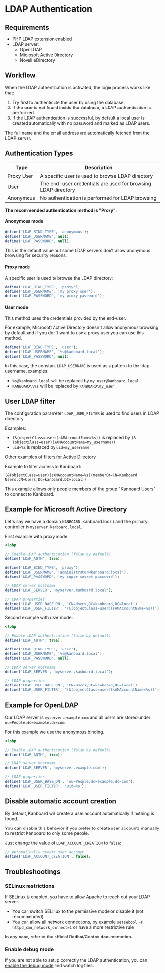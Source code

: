 LDAP Authentication
===================

Requirements
------------

- PHP LDAP extension enabled
- LDAP server:
    - OpenLDAP
    - Microsoft Active Directory
    - Novell eDirectory

Workflow
--------

When the LDAP authentication is activated, the login process works like that:

1. Try first to authenticate the user by using the database
2. If the user is not found inside the database, a LDAP authentication is performed
3. If the LDAP authentication is successful, by default a local user is created automatically with no password and marked as LDAP users.

The full name and the email address are automatically fetched from the LDAP server.

Authentication Types
--------------------

| Type       | Description                                                     |
|------------|-----------------------------------------------------------------|
| Proxy User | A specific user is used to browse LDAP directory                |
| User       | The end-user credentials are used for browsing LDAP directory   |
| Anonymous  | No authentication is performed for LDAP browsing                |

**The recommended authentication method is "Proxy"**.

#### Anonymous mode

```php
define('LDAP_BIND_TYPE', 'anonymous');
define('LDAP_USERNAME', null);
define('LDAP_PASSWORD', null);
```

This is the default value but some LDAP servers don't allow anonymous browsing for security reasons.

#### Proxy mode

A specific user is used to browse the LDAP directory:

```php
define('LDAP_BIND_TYPE', 'proxy');
define('LDAP_USERNAME', 'my proxy user');
define('LDAP_PASSWORD', 'my proxy password');
```

#### User mode

This method uses the credentials provided by the end-user.

For example, Microsoft Active Directory doesn't allow anonymous browsing by default and if you don't want to use a proxy user you can use this method.

```php
define('LDAP_BIND_TYPE', 'user');
define('LDAP_USERNAME', '%s@kanboard.local');
define('LDAP_PASSWORD', null);
```

In this case, the constant `LDAP_USERNAME` is used as a pattern to the ldap username, examples:

- `%s@kanboard.local` will be replaced by `my_user@kanboard.local`
- `KANBOARD\\%s` will be replaced by `KANBOARD\my_user`

User LDAP filter
----------------

The configuration parameter `LDAP_USER_FILTER` is used to find users in LDAP directory.

Examples:

- `(&(objectClass=user)(sAMAccountName=%s))` is replaced by `(&(objectClass=user)(sAMAccountName=my_username))`
- `uid=%s` is replaced by `uid=my_username`

Other examples of [filters for Active Directory](http://social.technet.microsoft.com/wiki/contents/articles/5392.active-directory-ldap-syntax-filters.aspx)

Example to filter access to Kanboard:

`(&(objectClass=user)(sAMAccountName=%s)(memberOf=CN=Kanboard Users,CN=Users,DC=kanboard,DC=local))`

This example allows only people members of the group "Kanboard Users" to connect to Kanboard.

Example for Microsoft Active Directory
--------------------------------------

Let's say we have a domain `KANBOARD` (kanboard.local) and the primary controller is `myserver.kanboard.local`.

First example with proxy mode:

```php
<?php

// Enable LDAP authentication (false by default)
define('LDAP_AUTH', true);

define('LDAP_BIND_TYPE', 'proxy');
define('LDAP_USERNAME', 'administrator@kanboard.local');
define('LDAP_PASSWORD', 'my super secret password');

// LDAP server hostname
define('LDAP_SERVER', 'myserver.kanboard.local');

// LDAP properties
define('LDAP_USER_BASE_DN', 'CN=Users,DC=kanboard,DC=local');
define('LDAP_USER_FILTER', '(&(objectClass=user)(sAMAccountName=%s))');
```

Second example with user mode:

```php
<?php

// Enable LDAP authentication (false by default)
define('LDAP_AUTH', true);

define('LDAP_BIND_TYPE', 'user');
define('LDAP_USERNAME', '%s@kanboard.local');
define('LDAP_PASSWORD', null);

// LDAP server hostname
define('LDAP_SERVER', 'myserver.kanboard.local');

// LDAP properties
define('LDAP_USER_BASE_DN', 'CN=Users,DC=kanboard,DC=local');
define('LDAP_USER_FILTER', '(&(objectClass=user)(sAMAccountName=%s))');
```

Example for OpenLDAP
--------------------

Our LDAP server is `myserver.example.com` and all users are stored under `ou=People,dc=example,dc=com`.

For this example we use the anonymous binding.

```php
<?php

// Enable LDAP authentication (false by default)
define('LDAP_AUTH', true);

// LDAP server hostname
define('LDAP_SERVER', 'myserver.example.com');

// LDAP properties
define('LDAP_USER_BASE_DN', 'ou=People,dc=example,dc=com');
define('LDAP_USER_FILTER', 'uid=%s');
```

Disable automatic account creation
-----------------------------------

By default, Kanboard will create a user account automatically if nothing is found.

You can disable this behavior if you prefer to create user accounts manually to restrict Kanboard to only some people.

Just change the value of `LDAP_ACCOUNT_CREATION` to `false`:

```php
// Automatically create user account
define('LDAP_ACCOUNT_CREATION', false);
```

Troubleshootings
----------------

### SELinux restrictions

If SELinux is enabled, you have to allow Apache to reach out your LDAP server.

- You can switch SELinux to the permissive mode or disable it (not recommended)
- You can allow all network connections, by example `setsebool -P httpd_can_network_connect=1` or have a more restrictive rule

In any case, refer to the official Redhat/Centos documentation.

### Enable debug mode

If you are not able to setup correctly the LDAP authentication, you can [enable the debug mode](config.markdown) and watch log files.
